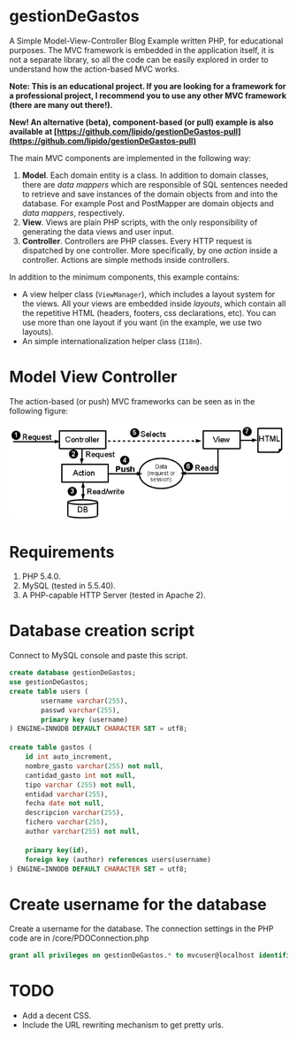 gestionDeGastos
=======

A Simple Model-View-Controller Blog Example written PHP, for educational
purposes. The MVC framework is embedded in the application itself, it is not a
separate library, so all the code can be easily explored in order to understand
how the action-based MVC works.

**Note: This is an educational project. If you are looking for a framework for a
professional project, I recommend you to use any other MVC framework (there
are many out there!).**

**New! An alternative (beta), component-based (or pull) example is also
available at
[https://github.com/lipido/gestionDeGastos-pull](https://github.com/lipido/gestionDeGastos-pull)**

The main MVC components are implemented in the following way:

1. **Model**. Each domain entity is a class. In addition to domain classes,
there are _data mappers_ which are responsible of SQL sentences needed to
retrieve and save instances of the domain objects from and into the database.
For example Post and PostMapper are domain objects and _data mappers_,
respectively.
2. **View**. Views are plain PHP scripts, with the only responsibility of
generating the data views and user input.
3. **Controller**. Controllers are PHP classes. Every HTTP request is dispatched
by one controller. More specifically, by one _action_ inside a controller.
Actions are simple methods inside controllers.

In addition to the minimum components, this example contains:

- A view helper class (`ViewManager`), which includes a layout system for the
views. All your views are embedded inside _layouts_, which contain all the
repetitive HTML (headers, footers, css declarations, etc). You can use more
than one layout if you want (in the example, we use two layouts).
- An simple internationalization helper class (`I18n`).

# Model View Controller
The action-based (or push) MVC frameworks can be seen as in the following figure:

![mvc-model](mvc.png)

# Requirements
1. PHP 5.4.0.
2. MySQL (tested in 5.5.40).
3. A PHP-capable HTTP Server (tested in Apache 2).

# Database creation script
Connect to MySQL console and paste this script.
```sql
create database gestionDeGastos;
use gestionDeGastos;
create table users (
		username varchar(255),
		passwd varchar(255),
		primary key (username)
) ENGINE=INNODB DEFAULT CHARACTER SET = utf8;

create table gastos (
	id int auto_increment,
	nombre_gasto varchar(255) not null,
	cantidad_gasto int not null,
	tipo varchar (255) not null, 
	entidad varchar(255),
	fecha date not null,
	descripcion varchar(255),
	fichero varchar(255),
	author varchar(255) not null,

	primary key(id),
	foreign key (author) references users(username) 
) ENGINE=INNODB DEFAULT CHARACTER SET = utf8;

```
# Create username for the database
Create a username for the database. The connection settings in the PHP code are
in /core/PDOConnection.php
```sql
grant all privileges on gestionDeGastos.* to mvcuser@localhost identified by "1234";
```

# TODO

- Add a decent CSS.
- Include the URL rewriting mechanism to get pretty urls.
